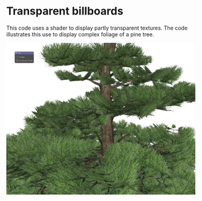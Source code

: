 # Transparent billboards

This code uses a shader to display partly transparent textures. The code illustrates this use to display complex foliage of a pine tree.

<img src="pic.jpg" alt="" width="500px"/>